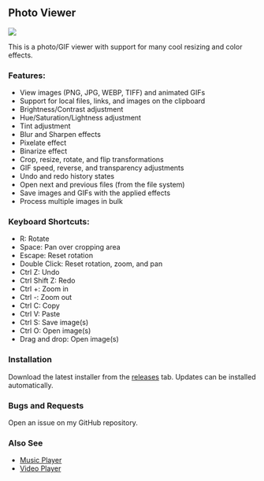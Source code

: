 ## Photo Viewer

<img src="assets/images/readme-light.png">

This is a photo/GIF viewer with support for many cool resizing and color effects.

### Features:
- View images (PNG, JPG, WEBP, TIFF) and animated GIFs
- Support for local files, links, and images on the clipboard
- Brightness/Contrast adjustment
- Hue/Saturation/Lightness adjustment
- Tint adjustment
- Blur and Sharpen effects
- Pixelate effect
- Binarize effect
- Crop, resize, rotate, and flip transformations
- GIF speed, reverse, and transparency adjustments
- Undo and redo history states
- Open next and previous files (from the file system)
- Save images and GIFs with the applied effects
- Process multiple images in bulk

### Keyboard Shortcuts:
- R: Rotate
- Space: Pan over cropping area
- Escape: Reset rotation
- Double Click: Reset rotation, zoom, and pan
- Ctrl Z: Undo
- Ctrl Shift Z: Redo
- Ctrl +: Zoom in
- Ctrl -: Zoom out
- Ctrl C: Copy
- Ctrl V: Paste
- Ctrl S: Save image(s)
- Ctrl O: Open image(s)
- Drag and drop: Open image(s)

### Installation

Download the latest installer from the [releases](https://github.com/Tenpi/Photo-Viewer/releases) tab. Updates can be installed automatically.

### Bugs and Requests

Open an issue on my GitHub repository.

### Also See

- [Music Player](https://github.com/Tenpi/Music-Player)
- [Video Player](https://github.com/Tenpi/Video-Player)

